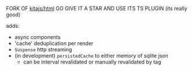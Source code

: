 FORK OF [kitajs/html](https://github.com/kitajs/html)
GO GIVE IT A STAR AND USE ITS TS PLUGIN (its really good)

adds:

- async components
- 'cache' deduplication per render
- `Suspense` http streaming
- (in development) `persistedCache` to either memory of sqlite json
  - can be interval revalidated or manually revalidated by tag
